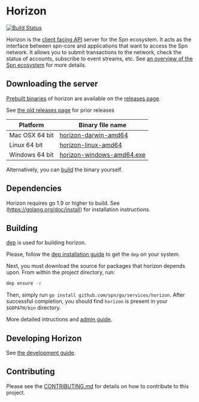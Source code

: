 # Horizon
[![Build Status](https://travis-ci.org/spn/horizon.svg?branch=master)](https://travis-ci.org/spn/horizon)

Horizon is the [client facing API](/docs) server for the Spn ecosystem.  It acts as the interface between spn-core and applications that want to access the Spn network. It allows you to submit transactions to the network, check the status of accounts, subscribe to event streams, etc. See [an overview of the Spn ecosystem](https://www.spn.org/developers/guides/get-started/) for more details.

## Downloading the server
[Prebuilt binaries](https://github.com/spn/go/releases) of horizon are available on the 
[releases page](https://github.com/spn/go/releases).

See [the old releases page](https://github.com/spn/horizon/releases) for prior releases

| Platform       | Binary file name                                                                         |
|----------------|------------------------------------------------------------------------------------------|
| Mac OSX 64 bit | [horizon-darwin-amd64](https://github.com/spn/go/releases/download/horizon-v0.12.0-testing/horizon-v0.12.0-testing-darwin-amd64.tar.gz)      |
| Linux 64 bit   | [horizon-linux-amd64](https://github.com/spn/go/releases/download/horizon-v0.12.0-testing/horizon-v0.12.0-testing-linux-amd64.tar.gz)       |
| Windows 64 bit | [horizon-windows-amd64.exe](https://github.com/spn/go/releases/download/horizon-v0.12.0-testing/horizon-v0.12.0-testing-windows-amd64.zip) |

Alternatively, you can [build](#building) the binary yourself.

## Dependencies

Horizon requires go 1.9 or higher to build. See (https://golang.org/doc/install) for installation instructions.

## Building

[dep](https://golang.github.io/dep/) is used for building horizon.

Please, follow the [dep installation guide](https://golang.github.io/dep/docs/installation.html) to get the `dep` on your
system. 

Next, you must download the source for packages that horizon depends upon. From within the project directory, run:

```bash
dep ensure -v
```

Then, simply run `go install github.com/spn/go/services/horizon`.  After successful
completion, you should find `horizon` is present in your `$GOPATH/bin` directory.

More detailed intructions and [admin guide](internal/docs/reference/admin.md). 

## Developing Horizon

See [the development guide](internal/docs/developing.md).

## Contributing
Please see the [CONTRIBUTING.md](./CONTRIBUTING.md) for details on how to contribute to this project.
